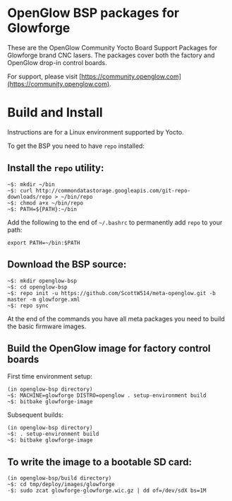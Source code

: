 # OpenGlow BSP packages for Glowforge
These are the OpenGlow Community Yocto Board Support Packages for Glowforge brand CNC lasers.
The packages cover both the factory and OpenGlow drop-in control boards.

For support, please visit [https://community.openglow.com](https://community.openglow.com).

# Build and Install
Instructions are for a Linux environment supported by Yocto.

To get the BSP you need to have `repo` installed:

## Install the `repo` utility:

```console
~$: mkdir ~/bin
~$: curl http://commondatastorage.googleapis.com/git-repo-downloads/repo > ~/bin/repo
~$: chmod a+x ~/bin/repo
~$: PATH=${PATH}:~/bin
```
Add the following to the end of ```~/.bashrc``` to permanently add ```repo``` to your path:
```console
export PATH=~/bin:$PATH
```
## Download the BSP source:

```console
~$: mkdir openglow-bsp
~$: cd openglow-bsp
~$: repo init -u https://github.com/ScottW514/meta-openglow.git -b master -m glowforge.xml
~$: repo sync
```

At the end of the commands you have all meta packages you need to build the basic firmware images.

## Build the OpenGlow image for factory control boards
First time environment setup:
```console
(in openglow-bsp directory)
~$: MACHINE=glowforge DISTRO=openglow . setup-environment build
~$: bitbake glowforge-image
```
Subsequent builds:
```console
(in openglow-bsp directory)
~$: . setup-environment build
~$: bitbake glowforge-image
```

## To write the image to a bootable SD card:
```console
(in openglow-bsp/build directory)
~$: cd tmp/deploy/images/glowforge
-$: sudo zcat glowforge-glowforge.wic.gz | dd of=/dev/sdX bs=1M
```
